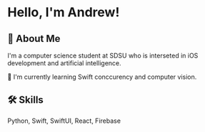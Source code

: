 
# Hello, I'm Andrew! 


## 🚀 About Me
I'm a computer science student at SDSU who is interseted in iOS development and artificial intelligence.

🧠 I'm currently learning Swift conccurency and computer vision. 

## 🛠 Skills
Python, Swift, SwiftUI, React, Firebase
